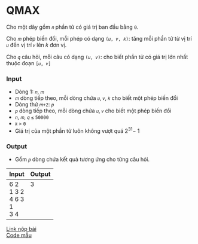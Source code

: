 # QMAX

Cho một dãy gồm `𝑛` phần tử có giá trị ban đầu bằng `0`.

Cho `𝑚` phép biến đổi, mỗi phép có dạng `(𝑢, 𝑣, 𝑘)`: tăng mỗi phần tử từ vị trí `𝑢` đến vị trí `𝑣` lên 𝑘 đơn vị.

Cho `𝑞` câu hỏi, mỗi câu có dạng `(𝑢, 𝑣)`: cho biết phần tử có giá trị lớn nhất thuộc đoạn `[𝑢, 𝑣]`

### Input

* Dòng 1: `𝑛`, `𝑚`
* `𝑚` dòng tiếp theo, mỗi dòng chứa `𝑢`, `𝑣`, `𝑘` cho biết một phép biến đổi
* Dòng thứ `𝑚+2`: `𝑝`
* `𝑝` dòng tiếp theo, mỗi dòng chứa `𝑢`, `𝑣` cho biết một phép biến đổi
* `𝑛`, `𝑚`, `𝑞` `≤` `50000`
* `𝑘` `>` `0`
* Giá trị của một phần tử luôn không vượt quá 2<sup>31</sup>− 1

### Output

* Gồm `𝑝` dòng chứa kết quả tương ứng cho từng câu hỏi.

| Input | Output |
|:---|:---|
| 6 2 <br> 1 3 2 <br> 4 6 3 <br> 1 <br> 3 4 | 3  <br>  <br>  <br>  <br>  <br> |

[Link nộp bài](https://codeforces.com/group/FLVn1Sc504/contest/274521/problem/G)  
[Code mẫu](https://github.com/thptbadiem-tutor/Tutoring-2020/blob/master/Interval_tree/QMAX.cpp)  
